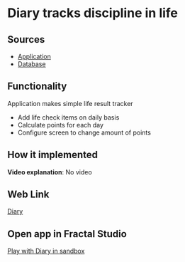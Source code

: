 # Diary tracks discipline in life

## Sources

- [Application](https://github.com/LearnFractal/FractalPlatform/tree/main/FractalPlatform.Examples/Applications/Diary/DiaryApplication.cs)
- [Database](https://github.com/LearnFractal/FractalPlatform/tree/main/FractalPlatform.Examples/Databases/Diary)

## Functionality

Application makes simple life result tracker
- Add life check items on daily basis
- Calculate points for each day
- Configure screen to change amount of points

## How it implemented

**Video explanation**: No video

## Web Link

[Diary](https://fraplat.com/jupiter/Diary)

## Open app in Fractal Studio

[Play with Diary in sandbox](https://fraplat.com/mars/FractalStudio/?tag=Diary+template)
